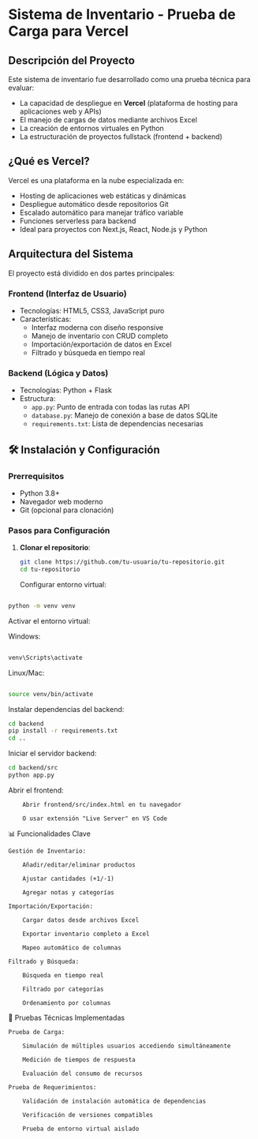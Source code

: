 # Sistema de Inventario - Prueba de Carga para Vercel

## Descripción del Proyecto

Este sistema de inventario fue desarrollado como una prueba técnica para evaluar:
- La capacidad de despliegue en **Vercel** (plataforma de hosting para aplicaciones web y APIs)
- El manejo de cargas de datos mediante archivos Excel
- La creación de entornos virtuales en Python
- La estructuración de proyectos fullstack (frontend + backend)

## ¿Qué es Vercel?

Vercel es una plataforma en la nube especializada en:
- Hosting de aplicaciones web estáticas y dinámicas
- Despliegue automático desde repositorios Git
- Escalado automático para manejar tráfico variable
- Funciones serverless para backend
- Ideal para proyectos con Next.js, React, Node.js y Python

## Arquitectura del Sistema

El proyecto está dividido en dos partes principales:

### Frontend (Interfaz de Usuario)
- Tecnologías: HTML5, CSS3, JavaScript puro
- Características:
  - Interfaz moderna con diseño responsive
  - Manejo de inventario con CRUD completo
  - Importación/exportación de datos en Excel
  - Filtrado y búsqueda en tiempo real

### Backend (Lógica y Datos)
- Tecnologías: Python + Flask
- Estructura:
  - `app.py`: Punto de entrada con todas las rutas API
  - `database.py`: Manejo de conexión a base de datos SQLite
  - `requirements.txt`: Lista de dependencias necesarias

## 🛠️ Instalación y Configuración

### Prerrequisitos
- Python 3.8+
- Navegador web moderno
- Git (opcional para clonación)

### Pasos para Configuración

1. **Clonar el repositorio**:
   ```bash
   git clone https://github.com/tu-usuario/tu-repositorio.git
   cd tu-repositorio
   ```

    Configurar entorno virtual:
```bash

python -m venv venv
```
Activar el entorno virtual:

Windows:
```bash

venv\Scripts\activate
```

Linux/Mac:
```bash

source venv/bin/activate
```
Instalar dependencias del backend:
```bash
cd backend
pip install -r requirements.txt
cd ..
```
Iniciar el servidor backend:
```bash
cd backend/src
python app.py
```
Abrir el frontend:

        Abrir frontend/src/index.html en tu navegador

        O usar extensión "Live Server" en VS Code

📊 Funcionalidades Clave

    Gestión de Inventario:

        Añadir/editar/eliminar productos

        Ajustar cantidades (+1/-1)

        Agregar notas y categorías

    Importación/Exportación:

        Cargar datos desde archivos Excel

        Exportar inventario completo a Excel

        Mapeo automático de columnas

    Filtrado y Búsqueda:

        Búsqueda en tiempo real

        Filtrado por categorías

        Ordenamiento por columnas

🧪 Pruebas Técnicas Implementadas

    Prueba de Carga:

        Simulación de múltiples usuarios accediendo simultáneamente

        Medición de tiempos de respuesta

        Evaluación del consumo de recursos

    Prueba de Requerimientos:

        Validación de instalación automática de dependencias

        Verificación de versiones compatibles

        Prueba de entorno virtual aislado
